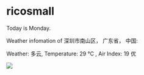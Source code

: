 # ricosmall

Today is Monday.

Weather infomation of 深圳市南山区， 广东省， 中国: 

Weather: 多云, Temperature: 29 ℃ , Air Index: 19 优

<img src="https://github-readme-stats.vercel.app/api?username=ricosmall&show_icons=true" />
